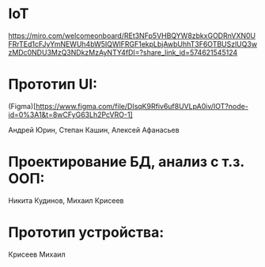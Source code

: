 # IoT

https://miro.com/welcomeonboard/REt3NFp5VHBQYW8zbkxGODRnVXN0UFRrTEd1cFJyYmNEWUh4bW5IQWlFRGF1ekpLbjAwbUhhT3F6OTBUSzlUQ3wzMDc0NDU3MzQ3NDkzMzAyNTY4fDI=?share_link_id=574621545124

# Прототип UI:

(Figma)[https://www.figma.com/file/DIsqK9Rfiv6uf8UVLpA0iv/IOT?node-id=0%3A1&t=8wCFyG63Lh2PcVRO-1]

Андрей Юрин, Степан Кашин, Алексей Афанасьев

# Проектирование БД, анализ с т.з. ООП:

Никита Кудинов, Михаил Крисеев

# Прототип устройства:

Крисеев Михаил

